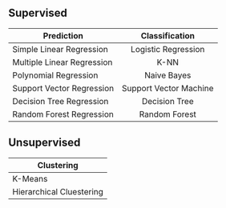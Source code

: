 ## Supervised
| Prediction    | Classification  |
| ------------- |:-------------:|
| Simple Linear Regression     | Logistic Regression  |
| Multiple Linear Regression   | K-NN       |
| Polynomial Regression        | Naive Bayes     |
| Support Vector Regression    | Support Vector Machine     |
| Decision Tree Regression     | Decision Tree     |
| Random Forest Regression     | Random Forest     |

## Unsupervised

| Clustering    |  
| ------------- |
| K-Means      |
| Hierarchical Cluestering     |

